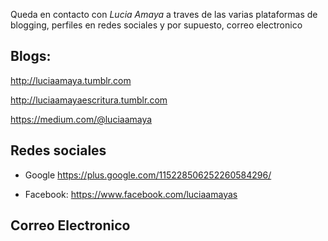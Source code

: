


 Queda en contacto con _Lucia Amaya_ a traves de las varias  plataformas de blogging, perfiles en redes sociales y por supuesto, correo electronico


## Blogs:

<http://luciaamaya.tumblr.com>

<http://luciaamayaescritura.tumblr.com>

<https://medium.com/@luciaamaya>



## Redes sociales

* Google <https://plus.google.com/115228506252260584296/>

* Facebook: <https://www.facebook.com/luciaamayas>



## Correo Electronico

